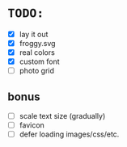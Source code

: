 # `TODO:`

- [x] lay it out
- [x] froggy.svg
- [x] real colors
- [x] custom font
- [ ] photo grid

## bonus

- [ ] scale text size (gradually)
- [ ] favicon
- [ ] defer loading images/css/etc.
